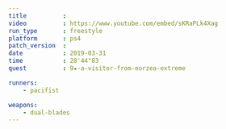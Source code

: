 ```yaml
---
title          :
video          : https://www.youtube.com/embed/sKRaPLk4Xag
run_type       : freestyle
platform       : ps4
patch_version  : 
date           : 2019-03-31
time           : 28'44"83
quest          : 9★-a-visitor-from-eorzea-extreme

runners:
    - pacifist

weapons:
    - dual-blades
---
```

